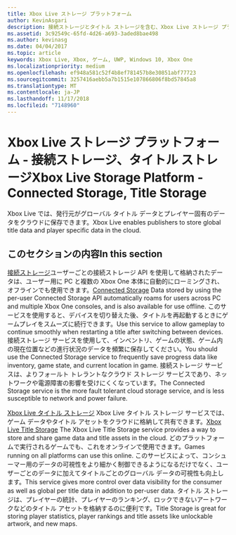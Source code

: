 ```yaml
---
title: Xbox Live ストレージ プラットフォーム
author: KevinAsgari
description: 接続ストレージとタイトル ストレージを含む、Xbox Live ストレージ プラットフォームについて説明します。
ms.assetid: 3c92549c-65fd-4d26-a693-3aded8bae498
ms.author: kevinasg
ms.date: 04/04/2017
ms.topic: article
keywords: Xbox Live, Xbox, ゲーム, UWP, Windows 10, Xbox One
ms.localizationpriority: medium
ms.openlocfilehash: ef948a581c52f4b8ef781457b8e30851abf77723
ms.sourcegitcommit: 3257416aebb5a7b1515e107866806f8bd57845a8
ms.translationtype: MT
ms.contentlocale: ja-JP
ms.lasthandoff: 11/17/2018
ms.locfileid: "7148960"
---
```

# <a name="xbox-live-storage-platform---connected-storage-title-storage"></a><span data-ttu-id="e7867-104">Xbox Live ストレージ プラットフォーム - 接続ストレージ、タイトル ストレージ</span><span class="sxs-lookup"><span data-stu-id="e7867-104">Xbox Live Storage Platform - Connected Storage, Title Storage</span></span>

<span data-ttu-id="e7867-105">Xbox Live では、発行元がグローバル タイトル データとプレイヤー固有のデータをクラウドに保存できます。</span><span class="sxs-lookup"><span data-stu-id="e7867-105">Xbox Live enables publishers to store global title data and player specific data in the cloud.</span></span>

## <a name="in-this-section"></a><span data-ttu-id="e7867-106">このセクションの内容</span><span class="sxs-lookup"><span data-stu-id="e7867-106">In this section</span></span>

<span data-ttu-id="e7867-107">[接続ストレージ](connected-storage/connected-storage-overview.md)ユーザーごとの接続ストレージ API を使用して格納されたデータは、ユーザー用に PC と複数の Xbox One 本体に自動的にローミングされ、オフラインでも使用できます。</span><span class="sxs-lookup"><span data-stu-id="e7867-107">[Connected Storage](connected-storage/connected-storage-overview.md) Data stored by using the per-user Connected Storage API automatically roams for users across PC and multiple Xbox One consoles, and is also available for use offline.</span></span> <span data-ttu-id="e7867-108">このサービスを使用すると、デバイスを切り替えた後、タイトルを再起動するときにゲームプレイをスムーズに続行できます。</span><span class="sxs-lookup"><span data-stu-id="e7867-108">Use this service to allow gameplay to continue smoothly when restarting a title after switching between devices.</span></span> <span data-ttu-id="e7867-109">接続ストレージ サービスを使用して、インベントリ、ゲームの状態、ゲーム内の現在位置などの進行状況のデータを頻繁に保存してください。</span><span class="sxs-lookup"><span data-stu-id="e7867-109">You should use the Connected Storage service to frequently save progress data like inventory, game state, and current location in game.</span></span> <span data-ttu-id="e7867-110">接続ストレージ サービスは、よりフォールト トレラントなクラウド ストレージ サービスであり、ネットワークや電源障害の影響を受けにくくなっています。</span><span class="sxs-lookup"><span data-stu-id="e7867-110">The Connected Storage service is the more fault tolerant cloud storage service, and is less susceptible to network and power failure.</span></span>

<span data-ttu-id="e7867-111">[Xbox Live タイトル ストレージ](xbox-live-title-storage/xbox-live-title-storage.md) Xbox Live タイトル ストレージ サービスでは、ゲーム データやタイトル アセットをクラウドに格納して共有できます。</span><span class="sxs-lookup"><span data-stu-id="e7867-111">[Xbox Live Title Storage](xbox-live-title-storage/xbox-live-title-storage.md) The Xbox Live Title Storage service provides a way to store and share game data and title assets in the cloud.</span></span> <span data-ttu-id="e7867-112">どのプラットフォームで実行されるゲームでも、これをオンラインで使用できます。</span><span class="sxs-lookup"><span data-stu-id="e7867-112">Games running on all platforms can use this online.</span></span> <span data-ttu-id="e7867-113">このサービスによって、コンシューマー用のデータの可視性をより細かく制御できるようになるだけでなく、ユーザーごとのデータに加えてタイトルごとのグローバル データの可視性も向上します。</span><span class="sxs-lookup"><span data-stu-id="e7867-113">This service gives more control over data visibility for the consumer as well as global per title data in addition to per-user data.</span></span> <span data-ttu-id="e7867-114">タイトル ストレージは、プレイヤーの統計、プレイヤーのランキング、ロックできないアートワークなどのタイトル アセットを格納するのに便利です。</span><span class="sxs-lookup"><span data-stu-id="e7867-114">Title Storage is great for storing player statistics, player rankings and title assets like unlockable artwork, and new maps.</span></span>